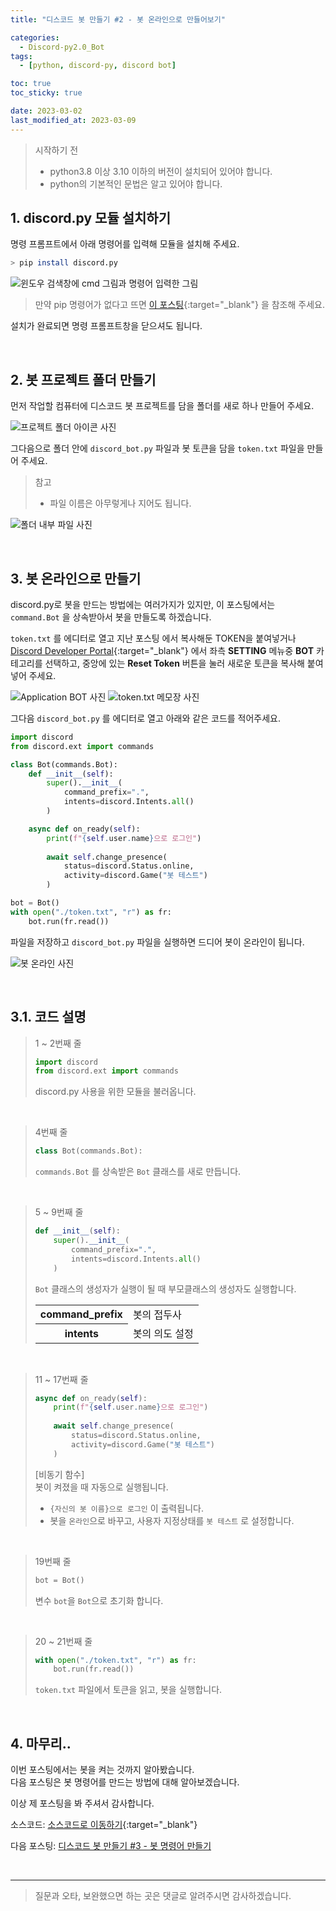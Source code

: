 ```yaml
---
title: "디스코드 봇 만들기 #2 - 봇 온라인으로 만들어보기"

categories:
  - Discord-py2.0_Bot
tags:
  - [python, discord-py, discord bot]

toc: true
toc_sticky: true

date: 2023-03-02
last_modified_at: 2023-03-09
---
```


> 시작하기 전
>- python3.8 이상 3.10 이하의 버전이 설치되어 있어야 합니다.
>- python의 기본적인 문법은 알고 있어야 합니다.

## 1. discord.py 모듈 설치하기

명령 프롬프트에서 아래 명령어를 입력해 모듈을 설치해 주세요.

```bash
> pip install discord.py
```

![윈도우 검색창에 cmd 그림과 명령어 입력한 그림](/assets/img/Discord-py_Bot/2023-03-02-discord-py_bot_2/1.1.png)

> 만약 pip 명령어가 없다고 뜨면 [이 포스팅](https://gudtldn.github.io/posts/python_pip_install/){:target="_blank"} 을 참조해 주세요.

설치가 완료되면 명령 프롬프트창을 닫으셔도 됩니다.

<br>

## 2. 봇 프로젝트 폴더 만들기

먼저 작업할 컴퓨터에 디스코드 봇 프로젝트를 담을 폴더를 새로 하나 만들어 주세요.

![프로젝트 폴더 아이콘 사진](/assets/img/Discord-py_Bot/2023-03-02-discord-py_bot_2/2.1.png)

그다음으로 폴더 안에 `discord_bot.py` 파일과 봇 토큰을 담을 `token.txt` 파일을 만들어 주세요.

> 참고
>- 파일 이름은 아무렇게나 지어도 됩니다.

![폴더 내부 파일 사진](/assets/img/Discord-py_Bot/2023-03-02-discord-py_bot_2/2.2.png)

<br>

## 3. 봇 온라인으로 만들기

discord.py로 봇을 만드는 방법에는 여러가지가 있지만, 이 포스팅에서는 `command.Bot` 을 상속받아서 봇을 만들도록 하겠습니다.


`token.txt` 를 에디터로 열고 지난 포스팅 에서 복사해둔 TOKEN을 붙여넣거나 [Discord Developer Portal](https://discord.com/developers/applications "Discord Developer Portal"){:target="_blank"} 에서 좌측 **SETTING** 메뉴중 **BOT** 카테고리를 선택하고, 중앙에 있는 **Reset Token** 버튼을 눌러 새로운 토큰을 복사해 붙여넣어 주세요.

![Application BOT 사진](/assets/img/Discord-py_Bot/2023-03-02-discord-py_bot_2/3.1.png)
![token.txt 메모장 사진](/assets/img/Discord-py_Bot/2023-03-02-discord-py_bot_2/3.2.png)

그다음 `discord_bot.py` 를 에디터로 열고 아래와 같은 코드를 적어주세요.

```py
import discord
from discord.ext import commands

class Bot(commands.Bot):
    def __init__(self):
        super().__init__(
            command_prefix=".",
            intents=discord.Intents.all()
        )

    async def on_ready(self):
        print(f"{self.user.name}으로 로그인")
        
        await self.change_presence(
            status=discord.Status.online,
            activity=discord.Game("봇 테스트")
        )

bot = Bot()
with open("./token.txt", "r") as fr:
    bot.run(fr.read())
```

파일을 저장하고 `discord_bot.py` 파일을 실행하면 드디어 봇이 온라인이 됩니다.

![봇 온라인 사진](/assets/img/Discord-py_Bot/2023-03-02-discord-py_bot_2/3.3.png)

<br>

## 3.1. 코드 설명

> 1 ~ 2번째 줄
> 
> ```py
> import discord
> from discord.ext import commands
> ```
> 
> discord.py 사용을 위한 모듈을 불러옵니다.

<br>

> 4번째 줄
> 
> ```py
> class Bot(commands.Bot):
> ```
> 
> `commands.Bot` 를 상속받은 `Bot` 클래스를 새로 만듭니다.

<br>

> 5 ~ 9번째 줄
> 
> ```py
> def __init__(self):
>     super().__init__(
>         command_prefix=".",
>         intents=discord.Intents.all()
>     )
> ```
> 
> `Bot` 클래스의 생성자가 실행이 될 때 부모클래스의 생성자도 실행합니다.
> 
> <table>
>   <tr>
>     <th> command_prefix </th>
>     <td> 봇의 접두사 </td>
>   </tr>
>   <tr>
>     <th> intents </th>
>     <td> 봇의 의도 설정 </td>
>   </tr>
> </table>

<br>

> 11 ~ 17번째 줄
> 
> ```py
> async def on_ready(self):
>     print(f"{self.user.name}으로 로그인")
>     
>     await self.change_presence(
>         status=discord.Status.online,
>         activity=discord.Game("봇 테스트")
>     )
> ```
> 
> [비동기 함수]<br>
> 봇이 켜졌을 때 자동으로 실행됩니다.
> - `{자신의 봇 이름}으로 로그인` 이 출력됩니다.
> - 봇을 `온라인`으로 바꾸고, 사용자 지정상태를 `봇 테스트` 로 설정합니다.

<br>

> 19번째 줄
> 
> ```py
> bot = Bot()
> ```
> 
> 변수 `bot`을 `Bot`으로 초기화 합니다.

<br>

> 20 ~ 21번째 줄
> 
> ```py
> with open("./token.txt", "r") as fr:
>     bot.run(fr.read())
> ```
> 
> `token.txt` 파일에서 토큰을 읽고, 봇을 실행합니다.

<br>

## 4. 마무리..

이번 포스팅에서는 봇을 켜는 것까지 알아봤습니다.<br>
다음 포스팅은 봇 명령어를 만드는 방법에 대해 알아보겠습니다.

이상 제 포스팅을 봐 주셔서 감사합니다.

소스코드: [소스코드로 이동하기](https://github.com/gudtldn/discord-bot_tutorial/tree/discord-bot_tutorial_2 "소스코드로 이동"){:target="_blank"}

다음 포스팅: [디스코드 봇 만들기 #3 - 봇 명령어 만들기](https://gudtldn.github.io/posts/discord_bot_3/ "다음 포스팅으로 이동")

<br>

---

> 질문과 오타, 보완했으면 하는 곳은 댓글로 알려주시면 감사하겠습니다.